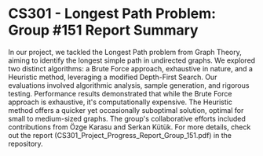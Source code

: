 # CS301 - Longest Path Problem: Group #151 Report Summary

In our project, we tackled the Longest Path problem from Graph Theory, aiming to identify the longest simple path in undirected graphs. We explored two distinct algorithms: a Brute Force approach, exhaustive in nature, and a Heuristic method, leveraging a modified Depth-First Search. Our evaluations involved algorithmic analysis, sample generation, and rigorous testing. Performance results demonstrated that while the Brute Force approach is exhaustive, it's computationally expensive. The Heuristic method offers a quicker yet occasionally suboptimal solution, optimal for small to medium-sized graphs. The group's collaborative efforts included contributions from Özge Karasu and Serkan Kütük. For more details, check out the report (CS301_Project_Progress_Report_Group_151.pdf) in the repository.
